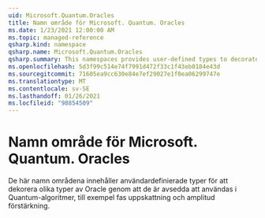 ```yaml
---
uid: Microsoft.Quantum.Oracles
title: Namn område för Microsoft. Quantum. Oracles
ms.date: 1/23/2021 12:00:00 AM
ms.topic: managed-reference
qsharp.kind: namespace
qsharp.name: Microsoft.Quantum.Oracles
qsharp.summary: This namespaces provides user-defined types to decorate various kinds of oracles by their intended use in quantum algorithms such as phase estimation and amplitude amplification.
ms.openlocfilehash: 5d3f99c514e74f7991d472f33c1f43eb0184e43d
ms.sourcegitcommit: 71605ea9cc630e84e7ef29027e1f0ea06299747e
ms.translationtype: MT
ms.contentlocale: sv-SE
ms.lasthandoff: 01/26/2021
ms.locfileid: "98854509"
---
```

# <a name="microsoftquantumoracles-namespace"></a>Namn område för Microsoft. Quantum. Oracles

De här namn områdena innehåller användardefinierade typer för att dekorera olika typer av Oracle genom att de är avsedda att användas i Quantum-algoritmer, till exempel fas uppskattning och amplitud förstärkning.

